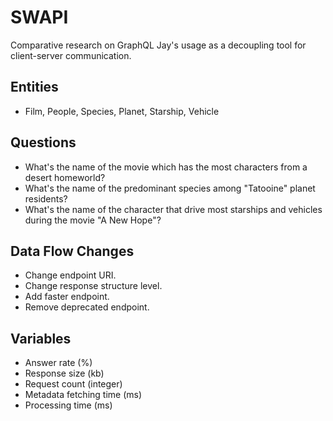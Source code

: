 # SWAPI

Comparative research on GraphQL Jay's usage as a decoupling tool for client-server communication.

## Entities

- Film, People, Species, Planet, Starship, Vehicle

## Questions

- What's the name of the movie which has the most characters from a desert homeworld?
- What's the name of the predominant species among "Tatooine" planet residents?
- What's the name of the character that drive most starships and vehicles during the movie "A New Hope"?

## Data Flow Changes

- Change endpoint URI.
- Change response structure level.
- Add faster endpoint.
- Remove deprecated endpoint.

## Variables

- Answer rate (%)
- Response size (kb)
- Request count (integer)
- Metadata fetching time (ms)
- Processing time (ms)
